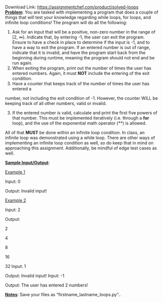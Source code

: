 Download Link: https://assignmentchef.com/product/solved-loops
<br>
<strong><u>Problem</u></strong>: You are tasked with implementing a program that does a couple of things that will test your knowledge regarding while loops, for loops, and infinite loop conditions! The program will do all the following:




<ol>

 <li>Ask for an input that will be a positive, non-zero number in the range of [2, ∞). Indicate that, by entering -1, the user can exit the program. Ensure to have a check in place to determine if the input is -1, and to have a way to exit the program. If an entered number is out of range, indicate that it is invalid, and have the program start back from the beginning during runtime, meaning the program should not end and be run again.</li>

 <li>When exiting the program, print out the number of times the user has entered numbers. Again, it must <strong>NOT</strong> include the entering of the exit condition.</li>

 <li>Have a counter that keeps track of the number of times the user has entered a</li>

</ol>

number, not including the exit condition of -1. However, the counter WILL be keeping track of all other numbers, valid or invalid.

<ol start="3">

 <li>If the entered number is valid, calculate and print the first five powers of that number. This must be implemented iteratively (i.e. through a <strong>for </strong>loop), and the use of the exponential math operator (**) is allowed.</li>

</ol>




All of that <strong>MUST</strong> be done within an infinite loop condition. In class, an infinite loop was demonstrated using a while loop. There are other ways of implementing an infinite loop condition as well, so do keep that in mind on approaching this assignment. Additionally, be mindful of edge test cases as well.







<strong><u>Sample Input/Output</u></strong>:




<u>Example 1</u>

Input: 0

Output: Invalid input!




<u>Example 2</u>

Input: 2

Output:

2

4

8

16

32                    Input: 1

Output: Invalid input!               Input: -1

Output: The user has entered 2 numbers!




<strong><u>Notes</u></strong>: Save your files as “firstname_lastname_loops.py”..
